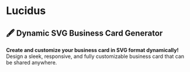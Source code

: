 # Lucidus


## 🖋️ Dynamic SVG Business Card Generator

**Create and customize your business card in SVG format dynamically!**  
Design a sleek, responsive, and fully customizable business card that can be shared anywhere.

